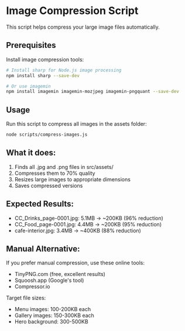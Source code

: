 # Image Compression Script

This script helps compress your large image files automatically.

## Prerequisites
Install image compression tools:

```bash
# Install sharp for Node.js image processing
npm install sharp --save-dev

# Or use imagemin
npm install imagemin imagemin-mozjpeg imagemin-pngquant --save-dev
```

## Usage

Run this script to compress all images in the assets folder:

```bash
node scripts/compress-images.js
```

## What it does:
1. Finds all .jpg and .png files in src/assets/
2. Compresses them to 70% quality
3. Resizes large images to appropriate dimensions
4. Saves compressed versions

## Expected Results:
- CC_Drinks_page-0001.jpg: 5.1MB → ~200KB (96% reduction)
- CC_Food_page-0001.jpg: 4.4MB → ~200KB (95% reduction)
- cafe-interior.jpg: 3.4MB → ~400KB (88% reduction)

## Manual Alternative:
If you prefer manual compression, use these online tools:
- TinyPNG.com (free, excellent results)
- Squoosh.app (Google's tool)
- Compressor.io

Target file sizes:
- Menu images: 100-200KB each
- Gallery images: 150-300KB each
- Hero background: 300-500KB